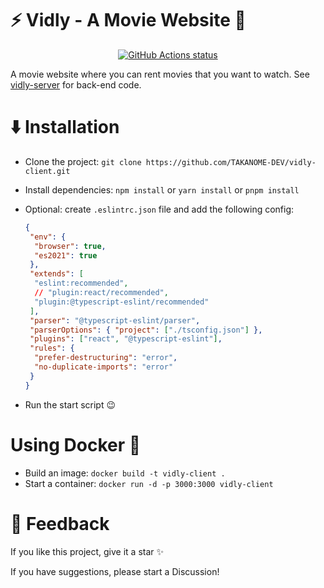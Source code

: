 <h1>⚡ Vidly - A Movie Website 🎥</h1>
<p align="center"><a href="https://github.com/TAKANOME-DEV/vidly-client"><img alt="GitHub Actions status" src="https://github.com/TAKANOME-DEV/vidly-client/actions/workflows/codeql-analysis.yml/badge.svg"></a></p>

A movie website where you can rent movies that you want to watch.
See [vidly-server](https://github.com/TAKANOME-DEV/vidly-client) for back-end code.

# ⬇️ Installation

- Clone the project: `git clone https://github.com/TAKANOME-DEV/vidly-client.git`
- Install dependencies: `npm install` or `yarn install` or `pnpm install`
- Optional: create `.eslintrc.json` file and add the following config:

  ```json
  {
   "env": {
    "browser": true,
    "es2021": true
   },
   "extends": [
    "eslint:recommended",
    // "plugin:react/recommended",
    "plugin:@typescript-eslint/recommended"
   ],
   "parser": "@typescript-eslint/parser",
   "parserOptions": { "project": ["./tsconfig.json"] },
   "plugins": ["react", "@typescript-eslint"],
   "rules": {
    "prefer-destructuring": "error",
    "no-duplicate-imports": "error"
   }
  }
  ```

- Run the start script 😉

# Using Docker 🐬

- Build an image: `docker build -t vidly-client .`
- Start a container: `docker run -d -p 3000:3000 vidly-client`

# 💭 Feedback

If you like this project, give it a star ✨

If you have suggestions, please start a Discussion!
